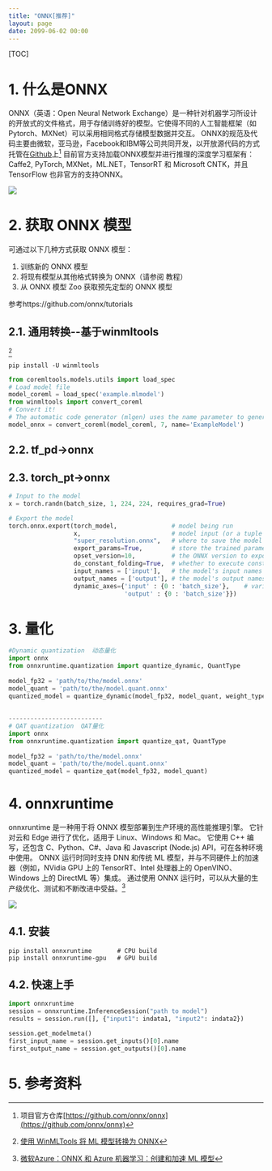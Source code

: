 ```yaml
---
title: "ONNX[推荐]"
layout: page
date: 2099-06-02 00:00
---
```


[TOC]


# 1. 什么是ONNX

ONNX（英语：Open Neural Network Exchange）是一种针对机器学习所设计的开放式的文件格式，用于存储训练好的模型。它使得不同的人工智能框架（如Pytorch、MXNet）可以采用相同格式存储模型数据并交互。 ONNX的规范及代码主要由微软，亚马逊，Facebook和IBM等公司共同开发，以开放源代码的方式托管在[Github](https://github.com/onnx/onnx)上[^1] 目前官方支持加载ONNX模型并进行推理的深度学习框架有： Caffe2, PyTorch, MXNet，ML.NET，TensorRT 和 Microsoft CNTK，并且 TensorFlow 也非官方的支持ONNX。


![](../../../../attach/images/2020-09-17-20-57-13.png)

# 2. 获取 ONNX 模型


可通过以下几种方式获取 ONNX 模型：
1. 训练新的 ONNX 模型
2. 将现有模型从其他格式转换为 ONNX（请参阅 教程）
3. 从 ONNX 模型 Zoo 获取预先定型的 ONNX 模型



参考https://github.com/onnx/tutorials

## 2.1. 通用转换--基于winmltools

[^4]

```shell
pip install -U winmltools
```



```python
from coremltools.models.utils import load_spec
# Load model file
model_coreml = load_spec('example.mlmodel')
from winmltools import convert_coreml
# Convert it!
# The automatic code generator (mlgen) uses the name parameter to generate class names.
model_onnx = convert_coreml(model_coreml, 7, name='ExampleModel')
```

## 2.2. tf_pd->onnx

## 2.3. torch_pt->onnx


```python
# Input to the model
x = torch.randn(batch_size, 1, 224, 224, requires_grad=True)

# Export the model
torch.onnx.export(torch_model,               # model being run
                  x,                         # model input (or a tuple for multiple inputs)
                  "super_resolution.onnx",   # where to save the model (can be a file or file-like object)
                  export_params=True,        # store the trained parameter weights inside the model file
                  opset_version=10,          # the ONNX version to export the model to
                  do_constant_folding=True,  # whether to execute constant folding for optimization
                  input_names = ['input'],   # the model's input names
                  output_names = ['output'], # the model's output names
                  dynamic_axes={'input' : {0 : 'batch_size'},    # variable lenght axes
                                'output' : {0 : 'batch_size'}})
```
# 3. 量化

```python
#Dynamic quantization  动态量化
import onnx
from onnxruntime.quantization import quantize_dynamic, QuantType
 
model_fp32 = 'path/to/the/model.onnx'
model_quant = 'path/to/the/model.quant.onnx'
quantized_model = quantize_dynamic(model_fp32, model_quant, weight_type=QuantType.QUInt8)
 
 
--------------------------
# QAT quantization  QAT量化
import onnx
from onnxruntime.quantization import quantize_qat, QuantType
 
model_fp32 = 'path/to/the/model.onnx'
model_quant = 'path/to/the/model.quant.onnx'
quantized_model = quantize_qat(model_fp32, model_quant)

```

# 4. onnxruntime

onnxruntime 是一种用于将 ONNX 模型部署到生产环境的高性能推理引擎。 它针对云和 Edge 进行了优化，适用于 Linux、Windows 和 Mac。 它使用 C++ 编写，还包含 C、Python、C#、Java 和 Javascript (Node.js) API，可在各种环境中使用。 ONNX 运行时同时支持 DNN 和传统 ML 模型，并与不同硬件上的加速器（例如，NVidia GPU 上的 TensorRT、Intel 处理器上的 OpenVINO、Windows 上的 DirectML 等）集成。 通过使用 ONNX 运行时，可以从大量的生产级优化、测试和不断改进中受益。[^3]

![](../../../../attach/images/2020-09-17-21-08-33.png)

## 4.1. 安装


```shell
pip install onnxruntime       # CPU build
pip install onnxruntime-gpu   # GPU build
```
## 4.2. 快速上手

```python
import onnxruntime
session = onnxruntime.InferenceSession("path to model")
results = session.run([], {"input1": indata1, "input2": indata2})
```

```python
session.get_modelmeta()
first_input_name = session.get_inputs()[0].name
first_output_name = session.get_outputs()[0].name
```

# 5. 参考资料

[^1]:项目官方仓库[https://github.com/onnx/onnx](https://github.com/onnx/onnx)

[^2]:[机器之心：开源一年多的模型交换格式ONNX，已经一统框架江湖了？](https://www.jiqizhixin.com/articles/2018-11-30-6)


[^3]:[微软Azure：ONNX 和 Azure 机器学习：创建和加速 ML 模型](https://docs.microsoft.com/zh-cn/azure/machine-learning/concept-onnx)

[^4]:[使用 WinMLTools 将 ML 模型转换为 ONNX](https://docs.microsoft.com/zh-cn/windows/ai/windows-ml/convert-model-winmltools)
